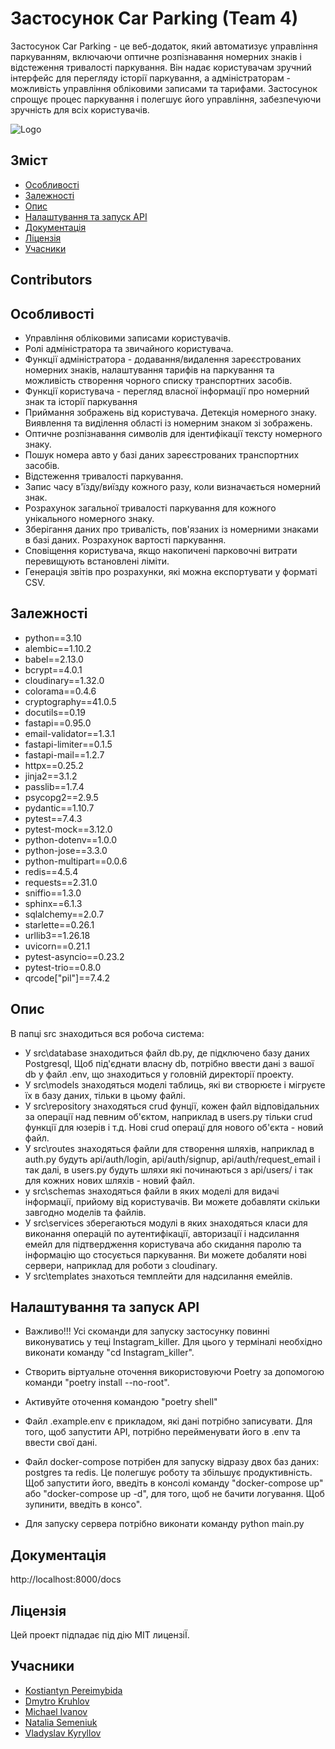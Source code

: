 # Застосунок Car Parking  (Team 4)


Застосунок Car Parking - це веб-додаток, який автоматизує управління паркуванням, включаючи оптичне розпізнавання номерних знаків і відстеження тривалості паркування. Він надає користувачам зручний інтерфейс для перегляду історії паркування, а адміністраторам - можливість управління обліковими записами та тарифами. Застосунок спрощує процес паркування і полегшує його управління, забезпечуючи зручність для всіх користувачів.



![Logo](https://drive.google.com/file/d/1Uoo6iezQR4HW6AsYs3QlIG604aL-eOXu/view?usp=sharing)



## Зміст
- [Особливості](#особливості)
- [Залежності](#залежності)
- [Опис](#опис)
- [Налаштування та запуск API](#налаштування_та_запуск_API)
- [Документація](#документація)
- [Ліцензія](#ліцензія)
- [Учасники](#учасники)
## Contributors

## Особливості
- Управління обліковими записами користувачів.
- Ролі адміністратора та звичайного користувача.
- Функції адміністратора - додавання/видалення зареєстрованих номерних знаків, налаштування тарифів на паркування та можливість створення чорного списку транспортних засобів.
- Функції користувача - перегляд власної інформації про номерний знак та історії паркування
- Приймання зображень від користувача. Детекція номерного знаку. Виявлення та виділення області із номерним знаком зі зображень.
- Оптичне розпізнавання символів для ідентифікації тексту номерного знаку.
- Пошук номера авто у базі даних зареєстрованих транспортних засобів.
- Відстеження тривалості паркування.
- Запис часу в'їзду/виїзду кожного разу, коли визначається номерний знак.
- Розрахунок загальної тривалості паркування для кожного унікального номерного знаку.
- Зберігання даних про тривалість, пов'язаних із номерними знаками в базі даних. Розрахунок вартості паркування.
- Сповіщення користувача, якщо накопичені парковочні витрати перевищують встановлені ліміти.
- Генерація звітів про розрахунки, які можна експортувати у форматі CSV.


## Залежності
  * python==3.10
  * alembic==1.10.2
  * babel==2.13.0
  * bcrypt==4.0.1
  * cloudinary==1.32.0
  * colorama==0.4.6
  * cryptography==41.0.5
  * docutils==0.19
  * fastapi==0.95.0
  * email-validator==1.3.1
  * fastapi-limiter==0.1.5
  * fastapi-mail==1.2.7
  * httpx==0.25.2
  * jinja2==3.1.2
  * passlib==1.7.4
  * psycopg2==2.9.5
  * pydantic==1.10.7
  * pytest==7.4.3
  * pytest-mock==3.12.0
  * python-dotenv==1.0.0
  * python-jose==3.3.0
  * python-multipart==0.0.6
  * redis==4.5.4
  * requests==2.31.0
  * sniffio==1.3.0
  * sphinx==6.1.3
  * sqlalchemy==2.0.7
  * starlette==0.26.1
  * urllib3==1.26.18
  * uvicorn==0.21.1
  * pytest-asyncio==0.23.2
  * pytest-trio==0.8.0
  * qrcode["pil"]==7.4.2

## Опис

В папці src знаходиться вся робоча система:
  -  У src\database знаходиться файл db.py, де підключено базу даних Postgresql, Щоб під'єднати власну db, потрібно ввести дані з вашої db у файл .env, що знаходиться у головній директорії проекту. 
  -  У src\models знаходяться моделі таблиць, які ви створюєте і мігруєте їх в базу даних, тільки в цьому файлі.
  -  У src\repository знаходяться crud фунції, кожен файл відповідальних за операції над певним об'єктом, наприклад в users.py тільки crud функції для юзерів і т.д. Нові crud операцї для нового об'єкта - новий файл.
  -  У src\routes знаходяться файли для створення шляхів, наприклад в auth.py будуть api/auth/login, api/auth/signup, api/auth/request_email і так далі, в users.py будуть шляхи які починаються з api/users/ і так для кожних нових шляхів - новий файл.
  -  у src\schemas знаходяться файли в яких моделі для видачі інформації, прийому від користувачів. Ви можете добавляти скільки завгодно моделів та файлів. 
  -  У src\services зберегаються модулі в яких знаходяться класи для виконання операцій по аутентифікації, авторизації і надсилання емейл для підтвердження користувача або скидання паролю та інформацію що стосується паркування.  Ви можете добаляти нові сервери, наприклад для роботи з cloudinary.
  -  У src\templates знахоться темплейти для надсилання емейлів.


## Налаштування та запуск API 
- Важливо!!! Усі скоманди для запуску застосунку повинні виконуватись у теці Instagram_killer. Для цього у терміналі необхідно виконати команду "cd Instagram_killer".

- Створить віртуальне оточення використовуючи Poetry за допомогою команди "poetry install --no-root".

- Активуйте оточення командою "poetry shell"

- Файл .example.env є прикладом, які дані потрібно записувати. Для того, щоб запустити API, потрібно перейменувати його в .env та ввести свої дані.

- Файл docker-compose потрібен для запуску відразу двох баз даних: postgres та redis. Це полегшує роботу та збільшує продуктивність. Щоб запустити  його, введіть в консолі команду "docker-compose up" або "docker-compose up -d", для того, щоб не бачити логування. Щоб зупинити, введіть в консо".

- Для запуску сервера потрібно виконати команду python main.py

## Документація

http://localhost:8000/docs

## Ліцензія

Цей проект підпадає під дію MIT лицензіЇ.

## Учасники
- [Kostiantyn Pereimybida](https://github.com/KossKokos)
- [Dmytro Kruhlov](https://github.com/Dmytro-Kruhlov)
- [Michael Ivanov](https://github.com/MikeIV2007)
- [Natalia Semeniuk](https://github.com/N1a2t3a)
- [Vladyslav Kyryllov](https://github.com/Vlad96Kir7)
